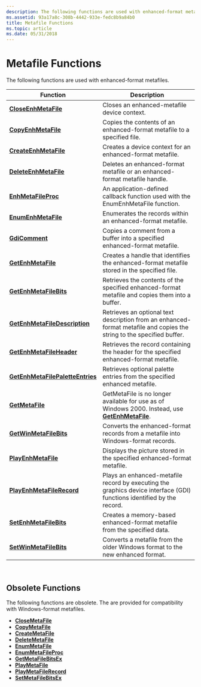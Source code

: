 ```yaml
---
description: The following functions are used with enhanced-format metafiles.
ms.assetid: 93a17a8c-308b-4442-933e-fedc8b9a84b0
title: Metafile Functions
ms.topic: article
ms.date: 05/31/2018
---
```


# Metafile Functions

The following functions are used with enhanced-format metafiles.



| Function                                                             | Description                                                                                                            |
|----------------------------------------------------------------------|------------------------------------------------------------------------------------------------------------------------|
| [**CloseEnhMetaFile**](/windows/desktop/api/Wingdi/nf-wingdi-closeenhmetafile)                         | Closes an enhanced-metafile device context.                                                                            |
| [**CopyEnhMetaFile**](/windows/desktop/api/Wingdi/nf-wingdi-copyenhmetafilea)                           | Copies the contents of an enhanced-format metafile to a specified file.                                                |
| [**CreateEnhMetaFile**](/windows/desktop/api/Wingdi/nf-wingdi-createenhmetafilea)                       | Creates a device context for an enhanced-format metafile.                                                              |
| [**DeleteEnhMetaFile**](/windows/desktop/api/Wingdi/nf-wingdi-deleteenhmetafile)                       | Deletes an enhanced-format metafile or an enhanced-format metafile handle.                                             |
| [**EnhMetaFileProc**](/windows/win32/api/wingdi/nc-wingdi-enhmfenumproc)                           | An application-defined callback function used with the EnumEnhMetaFile function.                                       |
| [**EnumEnhMetaFile**](/windows/desktop/api/Wingdi/nf-wingdi-enumenhmetafile)                           | Enumerates the records within an enhanced-format metafile.                                                             |
| [**GdiComment**](/windows/desktop/api/Wingdi/nf-wingdi-gdicomment)                                     | Copies a comment from a buffer into a specified enhanced-format metafile.                                              |
| [**GetEnhMetaFile**](/windows/desktop/api/WinGdi/nf-wingdi-getenhmetafilea)                             | Creates a handle that identifies the enhanced-format metafile stored in the specified file.                            |
| [**GetEnhMetaFileBits**](/windows/desktop/api/Wingdi/nf-wingdi-getenhmetafilebits)                     | Retrieves the contents of the specified enhanced-format metafile and copies them into a buffer.                        |
| [**GetEnhMetaFileDescription**](/windows/desktop/api/Wingdi/nf-wingdi-getenhmetafiledescriptiona)       | Retrieves an optional text description from an enhanced-format metafile and copies the string to the specified buffer. |
| [**GetEnhMetaFileHeader**](/windows/desktop/api/Wingdi/nf-wingdi-getenhmetafileheader)                 | Retrieves the record containing the header for the specified enhanced-format metafile.                                 |
| [**GetEnhMetaFilePaletteEntries**](/windows/desktop/api/Wingdi/nf-wingdi-getenhmetafilepaletteentries) | Retrieves optional palette entries from the specified enhanced metafile.                                               |
| [**GetMetaFile**](/windows/desktop/api/Wingdi/nf-wingdi-getmetafilea)                                   | GetMetaFile is no longer available for use as of Windows 2000. Instead, use [**GetEnhMetaFile**](/windows/desktop/api/WinGdi/nf-wingdi-getenhmetafilea).  |
| [**GetWinMetaFileBits**](/windows/desktop/api/Wingdi/nf-wingdi-getwinmetafilebits)                     | Converts the enhanced-format records from a metafile into Windows-format records.                                      |
| [**PlayEnhMetaFile**](/windows/desktop/api/Wingdi/nf-wingdi-playenhmetafile)                           | Displays the picture stored in the specified enhanced-format metafile.                                                 |
| [**PlayEnhMetaFileRecord**](/windows/desktop/api/Wingdi/nf-wingdi-playenhmetafilerecord)               | Plays an enhanced-metafile record by executing the graphics device interface (GDI) functions identified by the record. |
| [**SetEnhMetaFileBits**](/windows/desktop/api/Wingdi/nf-wingdi-setenhmetafilebits)                     | Creates a memory-based enhanced-format metafile from the specified data.                                               |
| [**SetWinMetaFileBits**](/windows/desktop/api/Wingdi/nf-wingdi-setwinmetafilebits)                     | Converts a metafile from the older Windows format to the new enhanced format.                                          |



 

## Obsolete Functions

The following functions are obsolete. The are provided for compatibility with Windows-format metafiles.

-   [**CloseMetaFile**](/windows/desktop/api/Wingdi/nf-wingdi-closemetafile)
-   [**CopyMetaFile**](/windows/desktop/api/Wingdi/nf-wingdi-copymetafilea)
-   [**CreateMetaFile**](/windows/desktop/api/Wingdi/nf-wingdi-createmetafilea)
-   [**DeleteMetaFile**](/windows/desktop/api/Wingdi/nf-wingdi-deletemetafile)
-   [**EnumMetaFile**](/windows/desktop/api/Wingdi/nf-wingdi-enummetafile)
-   [**EnumMetaFileProc**](/windows/win32/api/wingdi/nc-wingdi-mfenumproc)
-   [**GetMetaFileBitsEx**](/windows/desktop/api/Wingdi/nf-wingdi-getmetafilebitsex)
-   [**PlayMetaFile**](/windows/desktop/api/Wingdi/nf-wingdi-playmetafile)
-   [**PlayMetaFileRecord**](/windows/desktop/api/Wingdi/nf-wingdi-playmetafilerecord)
-   [**SetMetaFileBitsEx**](/windows/desktop/api/Wingdi/nf-wingdi-setmetafilebitsex)

 

 
